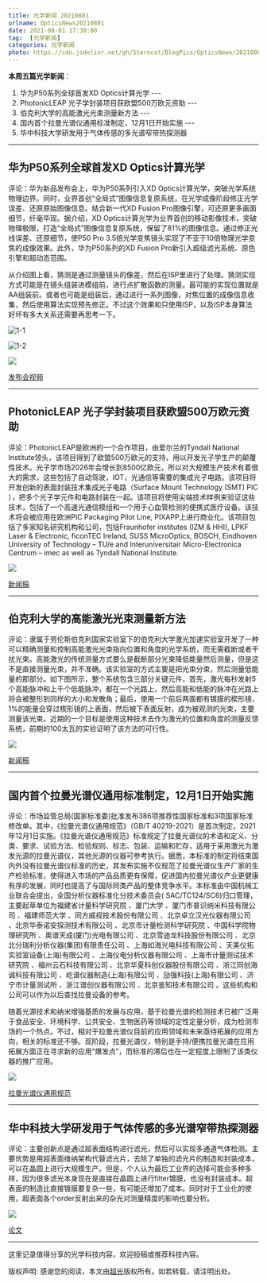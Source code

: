 ```yaml
---
title: 光学新闻 20210801
urlname: OpticsNews20210801
date: 2021-08-01 17:30:00
tag:  [光学新闻]
categories: 光学新闻
photo: https://cdn.jsdelivr.net/gh/Sterncat/BlogPics/OpticsNews/20210801/5.png
---
```


**本周五篇光学新闻**：

1.  华为P50系列全球首发XD Optics计算光学 --- 
2.  PhotonicLEAP 光子学封装项目获欧盟500万欧元资助 ---
3.  伯克利大学的高能激光光束测量新方法 ---
4.  国内首个拉曼光谱仪通用标准制定，12月1日开始实施 --- 
5.  华中科技大学研发用于气体传感的多光谱窄带热探测器

<!--more-->

-----
## 华为P50系列全球首发XD Optics计算光学

评论：华为新品发布会上，华为P50系列引入XD Optics计算光学，突破光学系统物理边界。同时，业界首创“全局式”图像信息复原系统，在光学成像阶段修正光学误差、还原原始图像信息。结合新一代XD Fusion Pro图像引擎，可还原更多画面细节，纤毫毕现。据介绍，XD Optics计算光学为业界首创的移动影像技术，突破物理极限，打造“全局式”图像信息复原系统，保留了81%的图像信息。通过修正光线误差、还原细节，使P50 Pro 3.5倍光学变焦镜头实现了不亚于10倍物理光学变焦的成像效果。此外，华为P50系列的XD Fusion Pro新引入超级滤光系统、原色引擎和超动态范围。

从介绍图上看，猜测是通过测量镜头的像差，然后在ISP里进行了处理。猜测实现方式可能是在镜头组装进模组前，进行点扩散函数的测量。最可能的实现位置就是AA组装前。或者也可能是组装后，通过进行一系列图像，对焦位置的成像信息收集，然后使用算法实现预先修正。不过这个效果和只使用ISP，以及ISP本身算法好坏有多大关系还需要再思考一下。

![1-1](/Users/xing/Personal/Blog/OpticsNews/20210801/1-1.jpg)

![1-2](/Users/xing/Personal/Blog/OpticsNews/20210801/1-2.jpg)

![](https://cdn.jsdelivr.net/gh/Sterncat/BlogPics/OpticsNews/20210801/1.jpg)

[发布会视频](https://www.bilibili.com/blackboard/activity-eczB3i2XvF.html)

-----
## PhotonicLEAP 光子学封装项目获欧盟500万欧元资助

评论：PhotonicLEAP是欧洲的一个合作项目，由爱尔兰的Tyndall National Institute领头，该项目得到了欧盟500万欧元的支持，用以开发光子学生产的颠覆性技术。光子学市场2026年会增长到8500亿欧元，所以对大规模生产技术有着很大的需求，这些包括了自动驾驶，IOT，光通信等需要的集成光子电路。该项目将开发创新的表面封装技术集成光子电路（Surface Mount Technology (SMT) PIC ），把多个光子学元件和电路封装在一起。该项目将使用尖端技术样例来验证这些技术，包括了一个高速光通信模组和一个用于心血管检测的便携式医疗设备。该技术将会被应用在欧洲PIC Packaging Pilot Line, PIXAPP上进行商业化。该项目包括了多家知名研究机构和公司，包括Fraunhofer institutes (IZM & HHI), LPKF Laser & Electronic, ficonTEC Ireland, SUSS MicroOptics, BOSCH, Eindhoven University of Technology – TU/e and Interuniversitair Micro-Electronica Centrum – imec as well as Tyndall National Institute.

![](https://cdn.jsdelivr.net/gh/Sterncat/BlogPics/OpticsNews/20210801/2.jpg)

[新闻稿](https://optics.org/news/12/7/38)

-----
## 伯克利大学的高能激光光束测量新方法

评论：隶属于劳伦斯伯克利国家实验室下的伯克利大学激光加速实验室开发了一种可以精确测量和控制高能激光光束指向位置和角度的光学系统，而无需截断或者干扰光束。高能激光的传统测量方式要么是截断部分光束降低能量然后测量，但是这不是直接测量光束，并不准确。该实验室的方式主要是把光束分束，然后测量低能量的那部分。如下图所示，整个系统包含三部分关键元件，首先，激光每秒发射5个高能脉冲和上千个低能脉冲，都在一个光路上，然后高能和低能的脉冲在光路上将会被整形到同样的大小和发散角；最后，使用一个前后两面都有镀膜的楔形镜，1%的能量会穿过楔形镜的上表面，然后被下表面反射，成为被观测的光束，主要测量该光束。近期的一个目标是使用这种技术去作为激光的位置和角度的测量反馈系统，前期的100太瓦的实验证明了该方法的可行性。

![](https://cdn.jsdelivr.net/gh/Sterncat/BlogPics/OpticsNews/20210801/3.jpg)

[新闻稿](https://optics.org/news/12/7/45)

-----
## 国内首个拉曼光谱仪通用标准制定，12月1日开始实施

评论：市场监管总局(国家标准委)批准发布386项推荐性国家标准和3项国家标准修改单。其中，《拉曼光谱仪通用规范》（GB/T 40219-2021）是首次制定，2021年12月1日实施。《拉曼光谱仪通用规范》标准规定了拉曼光谱仪的术语和定义、分类、要求、试验方法、检验规则、标志、包装、运输和贮存，适用于采用激光为激发光源的拉曼光谱仪，其他光源的仪器可参考执行。据悉，本标准的制定将结束国内外没有拉曼光谱仪标准的历史，其发布实施不仅规范了拉曼光谱仪生产厂家的生产检验标准，使得进入市场的产品品质更有保障，促进国内拉曼光谱仪产业更健康有序的发展，同时也提高了与国际同类产品的整体竞争水平。本标准由中国机械工业联合会提出，全国分析仪器标准化分技术委员会( SAC/TC124/SC6)归口管理，主要起草单位为福建省计量科学研究院 、厦门大学 、厦门市普识纳米科技有限公司 、福建师范大学 、同方威视技术股份有限公司 、北京卓立汉光仪器有限公司 、北京华泰诺安探测技术有限公司 、北京市计量检测科学研究院 、中国科学院物理研究所 、奥谱天成(厦门)光电有限公司 、北京雪迪龙科技股份有限公司 、北京北分瑞利分析仪器(集团)有限责任公司 、上海如海光电科技有限公司 、天美仪拓实验室设备(上海)有限公司 、上海仪电分析仪器有限公司 、上海市计量测试技术研究院 、福州云石科技有限公司 、北京华夏科创仪器股份有限公司 、浙江同创海诚科技有限公司 、屹谱仪器制造(上海)有限公司 、劢强科技(上海)有限公司 、济宁市计量测试所 、浙江谱创仪器有限公司 、北京鉴知技术有限公司 。这些机构和公司可以作为以后查找拉曼设备的参考。

随着光源技术和纳米增强基质的发展与应用，基于拉曼光谱的检测技术已被广泛用于食品安全、环境科学、公共安全、生物医药等领域的定性定量分析，成为检测市场的一个热点。不过，相对于拉曼光谱仪目前的应用领域和未来亟待拓展的应用方向，相关的标准还不够。现阶段，拉曼光谱仪，特别是手持/便携拉曼光谱在应用拓展方面正在寻求新的应用“爆发点”，而标准的滞后也在一定程度上限制了该类仪器的推广应用。

![](https://cdn.jsdelivr.net/gh/Sterncat/BlogPics/OpticsNews/20210801/4.webp)

[拉曼光谱仪通用规范](http://std.samr.gov.cn/gb/search/gbDetailed?id=C3386C490C8C8B79E05397BE0A0AC288)

-----
## 华中科技大学研发用于气体传感的多光谱窄带热探测器

评论：主要创新点是通过超表面结构进行滤光，然后可以实现多通道气体检测。主要优势是用超表面维纳架构代替滤光片，去除了单独的滤光片的制造和封装成本，可以在晶圆上进行大规模生产。但是，个人认为最后工业界的选择可能会多种多样，因为很多滤光本身现在是直接在晶圆上进行filter镀膜，也没有封装成本。超表面的制造比直接镀膜要复杂一些，有可能还增加了成本。同时对于工业化的使用，超表面各个order反射出来的杂光对测量精度的影响也要分析。

![](https://cdn.jsdelivr.net/gh/Sterncat/BlogPics/OpticsNews/20210801/5.png)

[论文](https://www.nature.com/articles/s41467-020-19085-1.pdf)

-----

这里记录值得分享的光学科技内容，欢迎投稿或推荐科技内容。

版权声明: 感谢您的阅读，本文由[超光](https://faster-than-light.net/)版权所有。如若转载，请注明出处。



